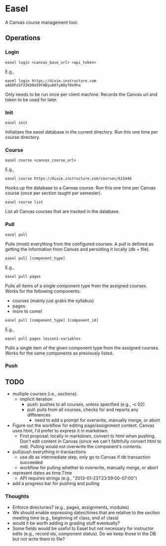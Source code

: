 # Easel

A Canvas course management tool.

## Operations

### Login

```
easel login <canvas_base_url> <api_token>
```

E.g.,

```
easel login https://dixie.instructure.com aASDFoSf23kD0aS9fAByuA0fyA0yf8e9ha
```

Only needs to be run once per client machine. Records the Canvas url and token
to be used for later.

### Init

```
easel init
```

Initializes the easel database in the current directory. Run this one time per
course directory.

### Course

```
easel course <canvas_course_url>
```

E.g.,

```
easel course https://dixie.instructure.com/courses/615446
```

Hooks up the database to a Canvas course. Run this one time per Canvas course
(once per section taught per semester).

```
easel course list
```

List all Canvas courses that are tracked in the database.

### Pull

```
easel pull
```

Pulls (most) everything from the configured courses. A pull is defined as
getting the information from Canvas and persisting it locally (db + file).

```
easel pull [component_type]
```

E.g.,

```
easel pull pages
```

Pulls all items of a single component type from the assigned courses. Works for
the following components:

- courses (mainly just grabs the syllabus)
- pages
- more to come!

```
easel pull [component_type] [component_id]
```

E.g.,

```
easel pull pages lesson1-variables
```

Pulls a single item of the given component type from the assigned courses. Works
for the same components as previously listed.

### Push

## TODO

- multiple courses (i.e., sections).
    - implicit iteration
        - push: pushes to all courses, unless specified (e.g., -c 02)
        - pull: pulls from all courses, checks for and reports any differences
            - need to add a prompt for overwrite, manually merge, or abort
- Figure out the workflow for editing page/assignment content. Canvas uses html,
  I'd prefer to express it in markdown.
  - First proposal: locally in markdown, convert to html when pushing. Don't
    edit content in Canvas (since we can't faithfully convert html to md).
    Pulling would not overwrite the component's contents.
- pull/push everything in transactions
    - use db as intermediate step, only go to Canvas if db transaction succeeded
    - workflow for pulling whether to overwrite, manually merge, or abort
- represent dates as time.Time
    - API requires strings (e.g., "2013-01-23T23:59:00-07:00")
- add a progress bar for pushing and pulling

### Thoughts

- Enforce directories? (e.g., pages, assignments, modules)
- We should enable expressing dates/times that are relative to the section
  meeting time (e.g., beginning of class, end of class)
- would it be worth adding in grading stuff eventually?
- Some fields would be useful to Easel but not necessary for instructor edits
  (e.g., record ids, component status).
  Do we keep those in the DB but not write them to file?
